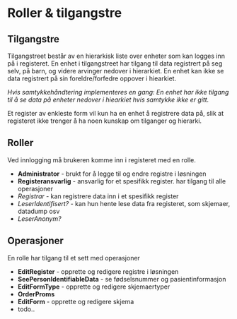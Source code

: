 # Roller & tilgangstre

## Tilgangstre

Tilgangstreet  består av en hierarkisk liste over enheter som kan logges inn på i registeret. En enhet i tilgangstreet har tilgang til data registrert på seg selv, på barn, og videre arvinger nedover i hierarkiet. En enhet kan ikke se data registrert på sin foreldre/forfedre oppover i hiearkiet.

*Hvis samtykkehåndtering implementeres en gang: En enhet har ikke tilgang til å se data på enheter nedover i hiearkiet hvis samtykke ikke er gitt.*

Et register av enkleste form vil kun ha en enhet å registrere data på, slik at registeret ikke trenger å ha noen kunskap om tilganger og hierarki.

## Roller

Ved innlogging må brukeren komme inn i registeret med en rolle.

* **Administrator** - brukt for å legge til og endre registre i løsningen
* **Registeransvarlig** - ansvarlig for et spesifikk register. har tilgang til alle operasjoner
* *Registrar* - kan registrere data inn i et spesifikk register
* *LeserIdentifisert?* - kan hun hente lese data fra registeret, som skjemaer, datadump osv
* *LeserAnonym?* 

## Operasjoner

En rolle har tilgang til et sett med operasjoner

* **EditRegister** - opprette og redigere registre i løsningen
* **SeePersonIdentifiableData** - se fødselsnummer og pasientinformasjon
* **EditFormType** - opprette og redigere skjemaertyper
* **OrderProms**
* **EditForm** - opprette og redigere skjema
* todo..

